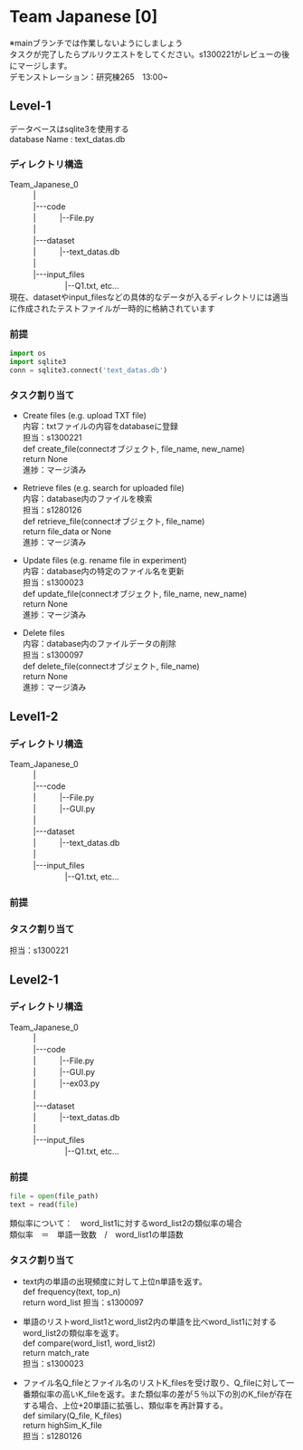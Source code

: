 # Team Japanese [0]  
※mainブランチでは作業しないようにしましょう  
タスクが完了したらプルリクエストをしてください。s1300221がレビューの後にマージします。  
デモンストレーション：研究棟265　13:00~  

## Level-1
データベースはsqlite3を使用する  
database Name : text_datas.db  

### ディレクトリ構造    
Team_Japanese_0  
　　　|  
　　　|---code  
　　　|　　　|--File.py  
　　　|  
　　　|---dataset  
　　　|　　　|--text_datas.db  
　　　|  
　　　|---input_files  
　　　　　　　|--Q1.txt, etc...  
現在、datasetやinput_filesなどの具体的なデータが入るディレクトリには適当に作成されたテストファイルが一時的に格納されています  

### 前提  
```python
import os  
import sqlite3  
conn = sqlite3.connect('text_datas.db')  
```
### タスク割り当て  
- Create files (e.g. upload TXT file)  
  内容：txtファイルの内容をdatabaseに登録  
  担当：s1300221  
  def create_file(connectオブジェクト, file_name, new_name)  
  return None  
  進捗：マージ済み
  
- Retrieve files (e.g. search for uploaded file)  
  内容：database内のファイルを検索  
  担当：s1280126  
  def retrieve_file(connectオブジェクト, file_name)  
  return file_data or None  
  進捗：マージ済み
  
- Update files (e.g. rename file in experiment)  
  内容：database内の特定のファイル名を更新  
  担当：s1300023  
  def update_file(connectオブジェクト, file_name, new_name)  
  return None  
  進捗：マージ済み
  
- Delete files  
  内容：database内のファイルデータの削除  
  担当：s1300097  
  def delete_file(connectオブジェクト, file_name)  
  return None  
  進捗：マージ済み

## Level1-2
### ディレクトリ構造    
Team_Japanese_0  
　　　|  
　　　|---code  
　　　|　　　|--File.py  
　　　|　　　|--GUI.py  
　　　|  
　　　|---dataset  
　　　|　　　|--text_datas.db  
　　　|  
　　　|---input_files  
　　　　　　　|--Q1.txt, etc...  

### 前提  
### タスク割り当て  
担当：s1300221  

## Level2-1
### ディレクトリ構造    
Team_Japanese_0  
　　　|  
　　　|---code  
　　　|　　　|--File.py  
　　　|　　　|--GUI.py  
　　　|　　　|--ex03.py  
　　　|  
　　　|---dataset  
　　　|　　　|--text_datas.db  
　　　|  
　　　|---input_files  
　　　　　　　|--Q1.txt, etc...  

### 前提  
```python
file = open(file_path)
text = read(file)
```
類似率について：　word_list1に対するword_list2の類似率の場合  
類似率　＝　単語一致数　/　word_list1の単語数  

### タスク割り当て 
- text内の単語の出現頻度に対して上位n単語を返す。  
  def frequency(text, top_n)  
  return word_list
  担当：s1300097
  
- 単語のリストword_list1とword_list2内の単語を比べword_list1に対するword_list2の類似率を返す。  
  def compare(word_list1, word_list2)  
  return match_rate  
  担当：s1300023  
  
- ファイル名Q_fileとファイル名のリストK_filesを受け取り、Q_fileに対して一番類似率の高いK_fileを返す。また類似率の差が５％以下の別のK_fileが存在する場合、上位+20単語に拡張し、類似率を再計算する。  
  def similary(Q_file, K_files)  
  return highSim_K_file  
  担当：s1280126  
